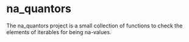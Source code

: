 # na_quantors
The na_quantors project is a small collection of functions to check the elements of iterables for being na-values.
